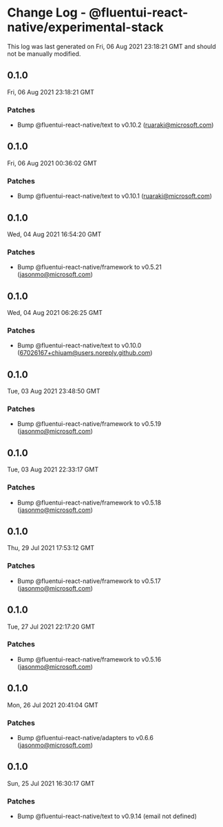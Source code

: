 # Change Log - @fluentui-react-native/experimental-stack

This log was last generated on Fri, 06 Aug 2021 23:18:21 GMT and should not be manually modified.

<!-- Start content -->

## 0.1.0

Fri, 06 Aug 2021 23:18:21 GMT

### Patches

- Bump @fluentui-react-native/text to v0.10.2 (ruaraki@microsoft.com)

## 0.1.0

Fri, 06 Aug 2021 00:36:02 GMT

### Patches

- Bump @fluentui-react-native/text to v0.10.1 (ruaraki@microsoft.com)

## 0.1.0

Wed, 04 Aug 2021 16:54:20 GMT

### Patches

- Bump @fluentui-react-native/framework to v0.5.21 (jasonmo@microsoft.com)

## 0.1.0

Wed, 04 Aug 2021 06:26:25 GMT

### Patches

- Bump @fluentui-react-native/text to v0.10.0 (67026167+chiuam@users.noreply.github.com)

## 0.1.0

Tue, 03 Aug 2021 23:48:50 GMT

### Patches

- Bump @fluentui-react-native/framework to v0.5.19 (jasonmo@microsoft.com)

## 0.1.0

Tue, 03 Aug 2021 22:33:17 GMT

### Patches

- Bump @fluentui-react-native/framework to v0.5.18 (jasonmo@microsoft.com)

## 0.1.0

Thu, 29 Jul 2021 17:53:12 GMT

### Patches

- Bump @fluentui-react-native/framework to v0.5.17 (jasonmo@microsoft.com)

## 0.1.0

Tue, 27 Jul 2021 22:17:20 GMT

### Patches

- Bump @fluentui-react-native/framework to v0.5.16 (jasonmo@microsoft.com)

## 0.1.0

Mon, 26 Jul 2021 20:41:04 GMT

### Patches

- Bump @fluentui-react-native/adapters to v0.6.6 (jasonmo@microsoft.com)

## 0.1.0

Sun, 25 Jul 2021 16:30:17 GMT

### Patches

- Bump @fluentui-react-native/text to v0.9.14 (email not defined)

